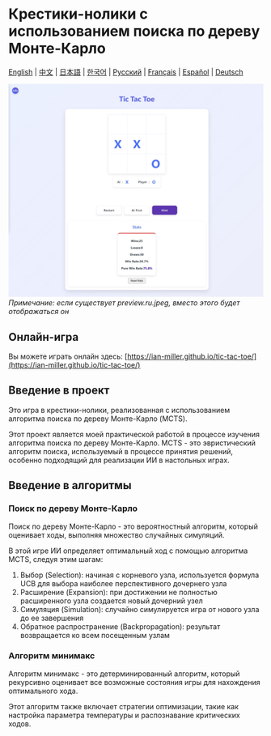 # Крестики-нолики с использованием поиска по дереву Монте-Карло

[English](README.md) | [中文](README.zh-CN.md) | [日本語](README.ja.md) | [한국어](README.ko.md) | [Русский](#Русский) | [Français](README.fr.md) | [Español](README.es.md) | [Deutsch](README.de.md)

![Предварительный просмотр игры](preview.jpeg)
*Примечание: если существует preview.ru.jpeg, вместо этого будет отображаться он*

## Онлайн-игра

Вы можете играть онлайн здесь: [https://ian-miller.github.io/tic-tac-toe/](https://ian-miller.github.io/tic-tac-toe/)

## Введение в проект

Это игра в крестики-нолики, реализованная с использованием алгоритма поиска по дереву Монте-Карло (MCTS).

Этот проект является моей практической работой в процессе изучения алгоритма поиска по дереву Монте-Карло. MCTS - это эвристический алгоритм поиска, используемый в процессе принятия решений, особенно подходящий для реализации ИИ в настольных играх.

## Введение в алгоритмы

### Поиск по дереву Монте-Карло
Поиск по дереву Монте-Карло - это вероятностный алгоритм, который оценивает ходы, выполняя множество случайных симуляций.

В этой игре ИИ определяет оптимальный ход с помощью алгоритма MCTS, следуя этим шагам:
1. Выбор (Selection): начиная с корневого узла, используется формула UCB для выбора наиболее перспективного дочернего узла
2. Расширение (Expansion): при достижении не полностью расширенного узла создается новый дочерний узел
3. Симуляция (Simulation): случайно симулируется игра от нового узла до ее завершения
4. Обратное распространение (Backpropagation): результат возвращается ко всем посещенным узлам

### Алгоритм минимакс
Алгоритм минимакс - это детерминированный алгоритм, который рекурсивно оценивает все возможные состояния игры для нахождения оптимального хода.

Этот алгоритм также включает стратегии оптимизации, такие как настройка параметра температуры и распознавание критических ходов. 